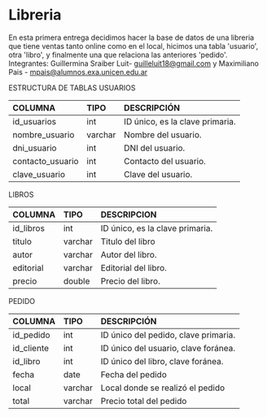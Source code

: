 # Libreria
En esta primera entrega decidimos hacer la base de datos de una libreria que tiene ventas tanto online como en el local, hicimos una tabla 'usuario', otra 'libro', y finalmente una que relaciona las anteriores 'pedido'.
Integrantes: Guillermina Sraiber Luit- guilleluit18@gmail.com y Maximiliano Pais - mpais@alumnos.exa.unicen.edu.ar

ESTRUCTURA DE TABLAS 
 USUARIOS 

| COLUMNA | TIPO | DESCRIPCIÓN  |
| :---- | :---- | :---- |
| id\_usuarios | int | ID único, es la clave primaria. |
| nombre\_usuario | varchar | Nombre del usuario. |
| dni\_usuario | int | DNI del usuario. |
| contacto\_usuario | int | Contacto del usuario. |
| clave\_usuario | int  | Clave del usuario. |

LIBROS

| COLUMNA | TIPO | DESCRIPCION  |
| :---- | :---- | :---- |
| id\_libros | int  | ID único, es la clave primaria. |
| titulo | varchar | Titulo del libro |
| autor | varchar | Autor del libro. |
| editorial | varchar | Editorial del libro. |
| precio | double | Precio del libro. |

PEDIDO

| COLUMNA | TIPO | DESCRIPCIÓN |
| :---- | :---- | :---- |
| id\_pedido | int | ID único del pedido, clave primaria. |
| id\_cliente | int | ID único del usuario, clave foránea. |
| id\_libro | int | ID único del libro, clave foránea. |
| fecha | date | Fecha del pedido |
| local | varchar | Local donde se realizó el pedido |
| total | varchar | Precio total del pedido |
